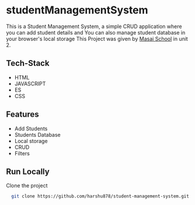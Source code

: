 # studentManagementSystem

This is a Student Management System, a simple CRUD application where you can add student details and You can also manage student database in your browser's local storage
This Project was given by [Masai School](https://github.com/masai-course) in unit 2.


## Tech-Stack

- HTML
- JAVASCRIPT
- ES
- CSS

## Features

- Add Students
- Students Database 
- Local storage 
- CRUD
- Filters


## Run Locally

Clone the project

```bash
  git clone https://github.com/harshu878/student-management-system.git
```


